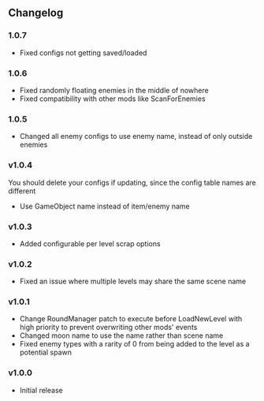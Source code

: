 ## Changelog
### 1.0.7
- Fixed configs not getting saved/loaded
### 1.0.6
- Fixed randomly floating enemies in the middle of nowhere
- Fixed compatibility with other mods like ScanForEnemies
### 1.0.5
- Changed all enemy configs to use enemy name, instead of only outside enemies
### v1.0.4
You should delete your configs if updating, since the config table names are different
- Use GameObject name instead of item/enemy name
### v1.0.3
- Added configurable per level scrap options
### v1.0.2
- Fixed an issue where multiple levels may share the same scene name
### v1.0.1
- Change RoundManager patch to execute before LoadNewLevel with high priority to prevent overwriting other mods' events
- Changed moon name to use the name rather than scene name
- Fixed enemy types with a rarity of 0 from being added to the level as a potential spawn
### v1.0.0
- Initial release

